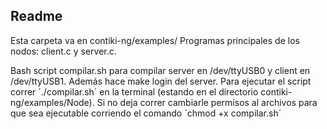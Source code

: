 ## Readme

Esta carpeta va en contiki-ng/examples/
Programas principales de los nodos: client.c y server.c.

Bash script compilar.sh para compilar server en /dev/ttyUSB0 y client en /dev/ttyUSB1. Además hace make login del server.
Para ejecutar el script correr ´./compilar.sh´ en la terminal (estando en el directorio contiki-ng/examples/Node).
Si no deja correr cambiarle permisos al archivos para que sea ejecutable corriendo el comando ´chmod +x compilar.sh´


